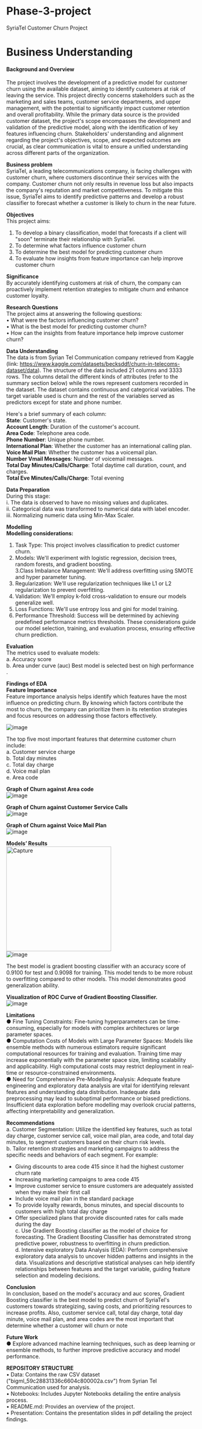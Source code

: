 # Phase-3-project  
SyriaTel Customer Churn Project   
# Business Understanding  

#### Background and Overview  
The project involves the development of a predictive model for customer churn using the available dataset, aiming to identify customers at risk of leaving the service. This project directly concerns stakeholders such as the marketing and sales teams, customer service departments, and upper management, with the potential to significantly impact customer retention and overall profitability. While the primary data source is the provided customer dataset, the project's scope encompasses the development and validation of the predictive model, along with the identification of key features influencing churn. Stakeholders' understanding and alignment regarding the project's objectives, scope, and expected outcomes are crucial, as clear communication is vital to ensure a unified understanding across different parts of the organization.  

**Business problem**   
SyriaTel, a leading telecommunications company, is facing challenges with customer churn, where customers discontinue their services with the company. Customer churn not only results in revenue loss but also impacts the company's reputation and market competitiveness. To mitigate this issue, SyriaTel aims to identify predictive patterns and develop a robust classifier to forecast whether a customer is likely to churn in the near future.  

**Objectives**    
This project aims:  
1.	To develop a binary classification, model that forecasts if a client will "soon" terminate their relationship with SyriaTel.    
2.	To determine what factors influence customer churn  
3.	To determine the best model for predicting customer churn  
4.	To evaluate how insights from feature importance can help improve customer churn
   
**Significance**   
By accurately identifying customers at risk of churn, the company can proactively implement retention strategies to mitigate churn and enhance customer loyalty.    

**Research Questions**   
The project aims at answering the following questions:   
•	What were the factors influencing customer churn?   
•	What is the best model for predicting customer churn?   
•	How can the insights from feature importance help improve customer churn? 

**Data Understanding**  
The data is from Syrian Tel Communication company retrieved from Kaggle (link: https://www.kaggle.com/datasets/becksddf/churn-in-telecoms-dataset/data). The structure of the data included 21 columns and 3333 rows. The columns detail the different kinds of attributes (refer to the summary section below) while the rows represent customers recorded in the dataset. The dataset contains continuous and categorical variables. The target variable used is churn and the rest of the variables served as predictors except for state and phone number.   

Here's a brief summary of each column:    
**State**: Customer's state.   
**Account Length**: Duration of the customer's account.   
**Area Code**: Telephone area code.   
**Phone Number**: Unique phone number.   
**International Plan**: Whether the customer has an international calling plan.   
**Voice Mail Plan**: Whether the customer has a voicemail plan.   
**Number Vmail Messages**: Number of voicemail messages.   
**Total Day Minutes/Calls/Charge**: Total daytime call duration, count, and charges.   
**Total Eve Minutes/Calls/Charge**: Total evening  

**Data Preparation**  
During this stage:   
i.	The data is observed to have no missing values and duplicates.  
ii.	Categorical data was transformed to numerical data with label encoder.  
iii.	Normalizing numeric data using Min-Max Scaler.  

**Modelling**   
**Modelling considerations:**   
1. Task Type: This project involves classification to predict customer churn.     
2. Models: We'll experiment with logistic regression, decision trees, random forests, and gradient boosting.   
3.Class Imbalance Management: We'll address overfitting using SMOTE and hyper parameter tuning.   
4. Regularization: We'll use regularization techniques like L1 or L2 regularization to prevent overfitting.   
5. Validation: We'll employ k-fold cross-validation to ensure our models generalize well.   
6. Loss Functions: We'll use entropy loss and gini for model training.   
7. Performance Threshold: Success will be determined by achieving predefined performance metrics thresholds. These considerations guide our model selection, training, and evaluation process, ensuring effective churn prediction.  

**Evaluation**  
The metrics used to evaluate models:    
a.	Accuracy score  
b.	Area under curve (auc)
Best model is selected best on high performance .   

**Findings of EDA**  
**Feature Importance**  
Feature importance analysis helps identify which features have the most influence on predicting churn. By knowing which factors contribute the most to churn, the company can prioritize them in its retention strategies and focus resources on addressing those factors effectively.   

![image](https://github.com/aOmollo/Phase-3-project/assets/146751854/130fe68f-3cc3-4a44-ba3b-0a678475a1f0)

The top five most important features that determine customer churn include:  
a.	Customer service charge  
b.	Total day minutes   
c.	Total day charge   
d.	Voice mail plan  
e.	Area code   

**Graph of Churn against Area code**  
![image](https://github.com/aOmollo/Phase-3-project/assets/146751854/7bece882-a63b-4f86-be2a-b8837222b4a0)  

**Graph of Churn against Customer Service Calls**   
![image](https://github.com/aOmollo/Phase-3-project/assets/146751854/3c5da096-addc-4c54-82d7-4b46404567b1)  

**Graph of Churn against Voice Mail Plan**   
![image](https://github.com/aOmollo/Phase-3-project/assets/146751854/191bf4cb-e361-4d41-b4b6-240109463061)    


**Models’ Results**   
<img width="278" alt="Capture" src="https://github.com/aOmollo/Phase-3-project/assets/146751854/5094130f-0fac-4dc0-bd73-1ece94070ec2">   
![image](https://github.com/aOmollo/Phase-3-project/assets/146751854/248fef04-8c23-4946-b08a-78b1e2675208)    

The best model is gradient boosting classifier with an accuracy score of 0.9100 for test and 0.9098 for training. This model tends to be more robust to overfitting compared to other models. This model demonstrates good generalization ability.    

**Visualization of ROC Curve of Gradient Boosting Classifier.**  
![image](https://github.com/aOmollo/Phase-3-project/assets/146751854/a1a1bf4a-2f12-4c52-ad01-f0d78a50bc5f)   


**Limitations**     
●	Fine Tuning Constraints: Fine-tuning hyperparameters can be time-consuming, especially for models with complex architectures or large parameter spaces.  
●	Computation Costs of Models with Large Parameter Spaces: Models like ensemble methods with numerous estimators require significant computational resources for training and evaluation. Training time may increase exponentially with the parameter space size, limiting scalability and applicability. High computational costs may restrict deployment in real-time or resource-constrained environments.   
●	Need for Comprehensive Pre-Modelling Analysis: Adequate feature engineering and exploratory data analysis are vital for identifying relevant features and understanding data distribution. Inadequate data preprocessing may lead to suboptimal performance or biased predictions. Insufficient data exploration before modelling may overlook crucial patterns, affecting interpretability and generalization.   

**Recommendations**   
a.	Customer Segmentation: Utilize the identified key features, such as total day charge, customer service call, voice mail plan, area code, and total day minutes, to segment customers based on their churn risk levels.     
b.	Tailor retention strategies and marketing campaigns to address the specific needs and behaviors of each segment. For example:    
* Giving discounts to area code 415 since it had the highest customer churn rate  
* Increasing marketing campaigns to area code 415   
* Improve customer service to ensure customers are adequately assisted when they make their first call   
* Include voice mail plan in the standard package    
* To provide loyalty rewards, bonus minutes, and special discounts to customers with high total day charge    
* Offer specialized plans that provide discounted rates for calls made during the day   
c.	Use Gradient Boosting classifier as the model of choice for forecasting. The Gradient Boosting Classifier has demonstrated strong predictive power, robustness to overfitting in churn prediction.   
d.	Intensive exploratory Data Analysis (EDA): Perform comprehensive exploratory data analysis to uncover hidden patterns and insights in the data. Visualizations and descriptive statistical analyses can help identify relationships between features and the target variable, guiding feature selection and modeling decisions.
 
**Conclusion**  
In conclusion, based on the model's accuracy and auc scores, Gradient Boosting classifier is the best model to predict churn of SyriaTel's customers towards strategizing, saving costs, and prioritizing resources to increase profits. Also, customer service call, total day charge, total day minute, voice mail plan, and area codes are the most important that determine whether a customer will churn or note    

**Future Work**  
●	Explore advanced machine learning techniques, such as deep learning or ensemble methods, to further improve predictive accuracy and model performance.  

**REPOSITORY STRUCTURE**  
• Data: Contains the raw CSV dataset ("bigml_59c28831336c6604c800002a.csv") from Syrian Tel Communication used for analysis.  
• Notebooks: Includes Jupyter Notebooks detailing the entire analysis process.   
• README.md: Provides an overview of the project.  
• Presentation: Contains the presentation slides in pdf detailing the project findings.  










